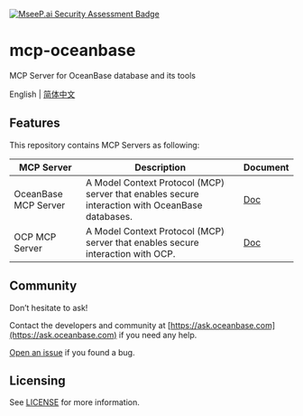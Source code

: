 [![MseeP.ai Security Assessment Badge](https://mseep.net/pr/oceanbase-mcp-oceanbase-badge.png)](https://mseep.ai/app/oceanbase-mcp-oceanbase)

# mcp-oceanbase

MCP Server for OceanBase database and its tools

English | [简体中文](README_CN.md)

## Features

This repository contains MCP Servers as following:

| MCP Server           | Description                                                                                     | Document                           |
|----------------------|-------------------------------------------------------------------------------------------------|------------------------------------|
| OceanBase MCP Server | A Model Context Protocol (MCP) server that enables secure interaction with OceanBase databases. | [Doc](doc/oceanbase_mcp_server.md) |
| OCP MCP Server       | A Model Context Protocol (MCP) server that enables secure interaction with OCP.                 | [Doc](doc/ocp_mcp_server.md)       |
## Community

Don’t hesitate to ask!

Contact the developers and community at [https://ask.oceanbase.com](https://ask.oceanbase.com) if you need any help.

[Open an issue](https://github.com/oceanbase/mcp-oceanbase/issues) if you found a bug.

## Licensing

See [LICENSE](LICENSE) for more information.